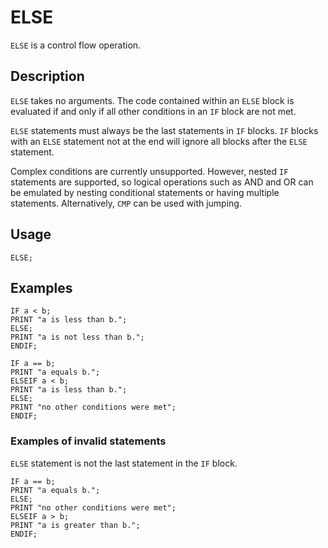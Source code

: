 # ELSE

`ELSE` is a control flow operation.

## Description

`ELSE` takes no arguments. The code contained within an `ELSE` block is evaluated if and only if all other conditions in
an `IF` block are not met.

`ELSE` statements must always be the last statements in `IF` blocks.
`IF` blocks with an `ELSE` statement not at the end will ignore all blocks after the `ELSE` statement.

Complex conditions are currently unsupported. However, nested `IF` statements are supported, so logical operations such
as AND and OR can be emulated by nesting conditional statements or having multiple statements. Alternatively, `CMP` can
be used with jumping.

## Usage

`ELSE;`

## Examples

```
IF a < b;
PRINT "a is less than b.";
ELSE;
PRINT "a is not less than b.";
ENDIF;
```

```
IF a == b;
PRINT "a equals b.";
ELSEIF a < b;
PRINT "a is less than b.";
ELSE;
PRINT "no other conditions were met";
ENDIF;
```

### Examples of invalid statements

`ELSE` statement is not the last statement in the `IF` block.

```
IF a == b;
PRINT "a equals b.";
ELSE;
PRINT "no other conditions were met";
ELSEIF a > b;
PRINT "a is greater than b.";
ENDIF;
```
